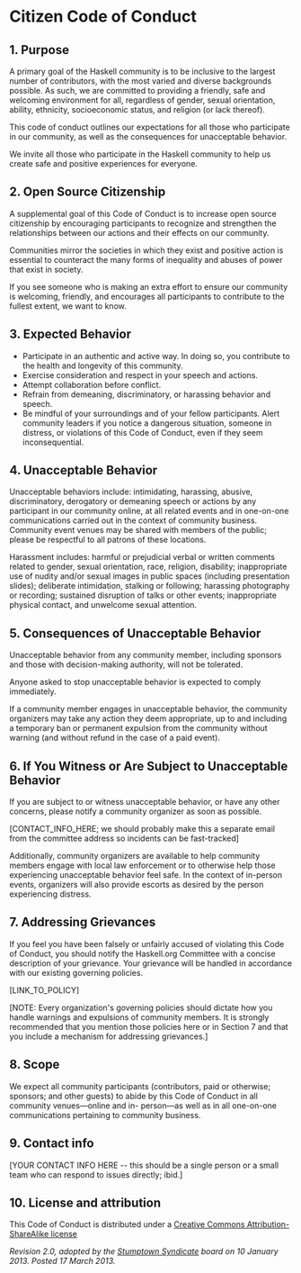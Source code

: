 # Citizen Code of Conduct

## 1. Purpose

A primary goal of the Haskell community is to be inclusive to the
largest number of contributors, with the most varied and diverse
backgrounds possible.  As such, we are committed to providing a
friendly, safe and welcoming environment for all, regardless of
gender, sexual orientation, ability, ethnicity, socioeconomic status,
and religion (or lack thereof).

This code of conduct outlines our expectations for all those who
participate in our community, as well as the consequences for
unacceptable behavior.

We invite all those who participate in the Haskell community to help
us create safe and positive experiences for everyone.

## 2.‎ ‏Open Source Citizenship

A supplemental goal of this Code of Conduct is to increase open source
citizenship by encouraging participants to recognize and strengthen
the relationships between our actions and their effects on our
community.

Communities mirror the societies in which they exist and positive
action is essential to counteract the many forms of inequality and
abuses of power that exist in society.

If you see someone who is making an extra effort to ensure our
community is welcoming, friendly, and encourages all participants to
contribute to the fullest extent, we want to know.

## 3.‎ ‏Expected Behavior

  * Participate in an authentic and active way. In doing so, you
    contribute to the health and longevity of this community.
  * Exercise consideration and respect in your speech and actions.
  * Attempt collaboration before conflict.
  * Refrain from demeaning, discriminatory, or harassing behavior and speech.
  * Be mindful of your surroundings and of your fellow
    participants. Alert community leaders if you notice a dangerous
    situation, someone in distress, or violations of this Code of
    Conduct, even if they seem inconsequential.

## 4.‎ ‏Unacceptable Behavior

Unacceptable behaviors include: intimidating, harassing, abusive,
discriminatory, derogatory or demeaning speech or actions by
any participant in our community online, at all related
events and in one-on-one communications carried out in the
context of community business. Community event venues may be
shared with members of the public; please be respectful to
all patrons of these locations.

Harassment includes: harmful or prejudicial verbal or written
comments related to gender, sexual orientation, race,
religion, disability; inappropriate use of nudity and/or
sexual images in public spaces (including presentation
slides); deliberate intimidation, stalking or following;
harassing photography or recording; sustained disruption of
talks or other events; inappropriate physical contact, and
unwelcome sexual attention.

## 5.‎ ‏Consequences of Unacceptable Behavior

Unacceptable behavior from any community member, including
sponsors and those with decision-making authority, will not
be tolerated.

Anyone asked to stop unacceptable behavior is expected to
comply immediately.

If a community member engages in unacceptable behavior, the
community organizers may take any action they deem
appropriate, up to and including a temporary ban or
permanent expulsion from the community without warning (and
without refund in the case of a paid event).

## 6.‎ ‏If You Witness or Are Subject to Unacceptable Behavior

If you are subject to or witness unacceptable behavior, or have any
other concerns, please notify a community organizer as soon as
possible.

[CONTACT_INFO_HERE; we should probably make this a separate email from the committee address so incidents can be fast-tracked]

Additionally, community organizers are available to help
community members engage with local law enforcement or to
otherwise help those experiencing unacceptable behavior feel
safe. In the context of in-person events, organizers will
also provide escorts as desired by the person experiencing
distress.

## 7.‎ ‏Addressing Grievances

If you feel you have been falsely or unfairly accused of violating
this Code of Conduct, you should notify the Haskell.org Committee with
a concise description of your grievance.  Your grievance will be
handled in accordance with our existing governing
policies.

[LINK_TO_POLICY]

[NOTE:‎ ‏Every organization's governing policies should dictate
how you handle warnings and expulsions of community members.
It is strongly recommended that you mention those policies
here or in Section 7 and that you include a mechanism
for addressing grievances.]

## 8.‎ ‏Scope

We expect all community participants (contributors, paid or
otherwise; sponsors; and other guests) to abide by this
Code of Conduct in all community venues—online and in-
person—as well as in all one-on-one communications pertaining
to community business.

## 9.‎ ‏Contact info

‎[‏YOUR CONTACT INFO HERE -- this should be a single
person or a small team who can respond to issues
directly; ibid.]

## 10.‎ ‏License and attribution

This Code of Conduct is distributed under a [Creative
Commons Attribution-ShareAlike license](http://creativecommons.org/licenses/by-sa/3.0/)

_Revision 2.0, adopted by the [Stumptown
Syndicate](http://stumptownsyndicate.org) board on 10 January 2013. Posted 17 March 2013._
